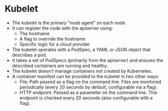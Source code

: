 # Kubelet 

- The kubelet is the primary "node agent" on each node.
- It can register the node with the apiserver using:
    - The hostname
    - A flag to override the hostname
    - Specific logic for a cloud provider
- The kubelet operates with a PodSpec, a YAML or JSON object that describes a pod.
- It takes a set of PodSpecs (primarily from the apiserver) and ensures the described containers are running and healthy.
- The kubelet doesn't manage containers not created by Kubernetes.
- A container manifest can be provided to the kubelet in two other ways:
    - File: Path passed as a flag on the command line. Files are monitored periodically (every 20 seconds by default, configurable via a flag).
    - HTTP endpoint: Passed as a parameter on the command line. This endpoint is checked every 20 seconds (also configurable with a flag).